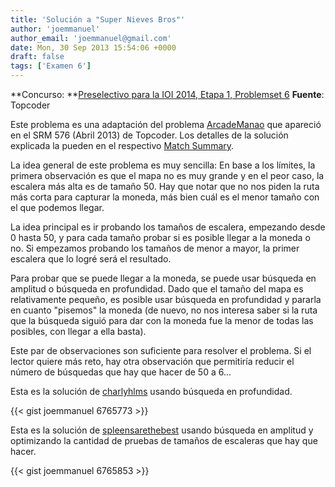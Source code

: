 ```yaml
---
title: 'Solución a "Super Nieves Bros"'
author: 'joemmanuel'
author_email: 'joemmanuel@gmail.com'
date: Mon, 30 Sep 2013 15:54:06 +0000
draft: false
tags: ['Examen 6']
---
```


**Concurso: **[Preselectivo para la IOI 2014, Etapa 1, Problemset 6](https://omegaup.com/arena/IOI2014E1P6) **Fuente**: Topcoder

Este problema es una adaptación del problema [ArcadeManao](http://community.topcoder.com/stat?c=problem_statement&pm=12504&rd=15496) que apareció en el SRM 576 (Abril 2013) de Topcoder. Los detalles de la solución explicada la pueden en el respectivo [Match Summary](http://apps.topcoder.com/wiki/display/tc/SRM+576).

La idea general de este problema es muy sencilla: En base a los límites, la primera observación es que el mapa no es muy grande y en el peor caso, la escalera más alta es de tamaño 50. Hay que notar que no nos piden la ruta más corta para capturar la moneda, más bien cuál es el menor tamaño con el que podemos llegar.

La idea principal es ir probando los tamaños de escalera, empezando desde 0 hasta 50, y para cada tamaño probar si es posible llegar a la moneda o no. Si empezamos probando los tamaños de menor a mayor, la primer escalera que lo logré será el resultado.

Para probar que se puede llegar a la moneda, se puede usar búsqueda en amplitud o búsqueda en profundidad. Dado que el tamaño del mapa es relativamente pequeño, es posible usar búsqueda en profundidad y pararla en cuanto "pisemos" la moneda (de nuevo, no nos interesa saber si la ruta que la búsqueda siguió para dar con la moneda fue la menor de todas las posibles, con llegar a ella basta).

Este par de observaciones son suficiente para resolver el problema. Si el lector quiere más reto, hay otra observación que permitiría reducir el número de búsquedas que hay que hacer de 50 a 6...

Esta es la solución de [charlyhlms](https://omegaup.com/profile/charlyhlms) usando búsqueda en profundidad.

{{< gist joemmanuel 6765773 >}}

Esta es la solución de [spleensarethebest](https://omegaup.com/profile/spleensarethebest) usando búsqueda en amplitud y optimizando la cantidad de pruebas de tamaños de escaleras que hay que hacer.

{{< gist joemmanuel 6765853 >}}